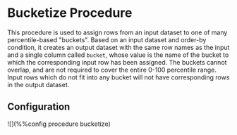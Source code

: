 # Bucketize Procedure

This procedure is used to assign rows from an input dataset to one of many percentile-based "buckets".
Based on an input dataset and order-by condition, it creates an output dataset with the same row 
names as the input and a single column called `bucket`, whose value is the name of the bucket to which
the corresponding input row has been assigned. The buckets cannot overlap, and are not required to cover
the entire 0-100 percentile range. Input rows which do not fit into any bucket will not have
corresponding rows in the output dataset.

## Configuration

![](%%config procedure bucketize)

